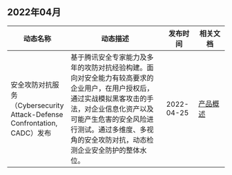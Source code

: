 ## 2022年04月
<table>
<thead>
<tr>
<th width="20%">动态名称</th>
<th width="50%">动态描述</th>
<th width="15%">发布时间</th>
<th width="15%">相关文档</th>
</tr>
</thead>
<tbody>
<tr>
<td>安全攻防对抗服务（Cybersecurity Attack-Defense Confrontation, CADC）发布</td>
<td>基于腾讯安全专家能力及多年的攻防对抗经验构建。面向对安全能力有较高要求的企业用户，在用户授权后，通过实战模拟黑客攻击的手法，对企业信息化资产以及可能产生危害的安全风险进行测试。通过多维度、多视角的安全攻防对抗，动态检测企业安全防护的整体水位。</td>
<td> 2022-04-25</td>
<td><a href="https://cloud.tencent.com/document/product/1574/71611">产品概述</a></td>
</td>
</tr>
</tbody></table>
